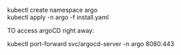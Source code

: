 kubectl create namespace argo   
kubectl apply -n argo -f install.yaml

TO access argoCD right away:

kubectl port-forward svc/argocd-server -n argo 8080:443